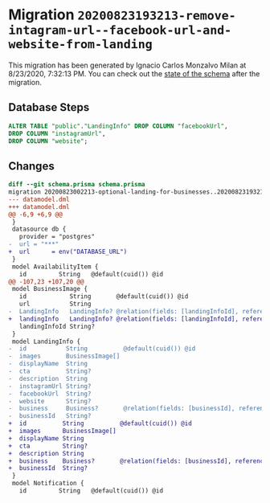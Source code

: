 # Migration `20200823193213-remove-intagram-url--facebook-url-and-website-from-landing`

This migration has been generated by Ignacio Carlos Monzalvo Milan at 8/23/2020, 7:32:13 PM.
You can check out the [state of the schema](./schema.prisma) after the migration.

## Database Steps

```sql
ALTER TABLE "public"."LandingInfo" DROP COLUMN "facebookUrl",
DROP COLUMN "instagramUrl",
DROP COLUMN "website";
```

## Changes

```diff
diff --git schema.prisma schema.prisma
migration 20200823002213-optional-landing-for-businesses..20200823193213-remove-intagram-url--facebook-url-and-website-from-landing
--- datamodel.dml
+++ datamodel.dml
@@ -6,9 +6,9 @@
 }
 datasource db {
   provider = "postgres"
-  url = "***"
+  url      = env("DATABASE_URL")
 }
 model AvailabilityItem {
   id         String   @default(cuid()) @id
@@ -107,23 +107,20 @@
 model BusinessImage {
   id            String       @default(cuid()) @id
   url           String
-  LandingInfo   LandingInfo? @relation(fields: [landingInfoId], references: [id])
+  landingInfo   LandingInfo? @relation(fields: [landingInfoId], references: [id])
   landingInfoId String?
 }
 model LandingInfo {
-  id           String          @default(cuid()) @id
-  images       BusinessImage[]
-  displayName  String
-  cta          String?
-  description  String
-  instagramUrl String?
-  facebookUrl  String?
-  website      String?
-  business     Business?       @relation(fields: [businessId], references: [id])
-  businessId   String?
+  id          String          @default(cuid()) @id
+  images      BusinessImage[]
+  displayName String
+  cta         String?
+  description String
+  business    Business?       @relation(fields: [businessId], references: [id])
+  businessId  String?
 }
 model Notification {
   id         String   @default(cuid()) @id
```



